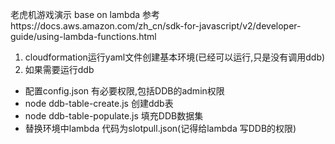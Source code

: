 老虎机游戏演示 base on lambda
参考https://docs.aws.amazon.com/zh_cn/sdk-for-javascript/v2/developer-guide/using-lambda-functions.html

1. cloudformation运行yaml文件创建基本环境(已经可以运行,只是没有调用ddb)
2. 如果需要运行ddb
- 配置config.json 有必要权限,包括DDB的admin权限
- node ddb-table-create.js 创建ddb表
- node ddb-table-populate.js 填充DDB数据集
- 替换环境中lambda 代码为slotpull.json(记得给lambda 写DDB的权限)

